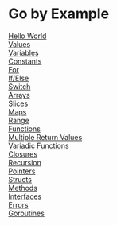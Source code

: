 # Go by Example

[Hello World](examples/0001_hello-world.go)<br />
[Values](examples/0002_values.go)<br />
[Variables](examples/0003_variables.go)<br />
[Constants](examples/0004_constants.go)<br />
[For](examples/0005_for.go)<br />
[If/Else](examples/0006_if-else.go)<br />
[Switch](examples/0007_switch.go)<br />
[Arrays](examples/0008_arrays.go)<br />
[Slices](examples/0009_slices.go)<br />
[Maps](examples/0010_maps.go)<br />
[Range](examples/0011_range.go)<br />
[Functions](examples/0012_functions.go)<br />
[Multiple Return Values](examples/0013_multiple-return-values.go)<br />
[Variadic Functions](examples/0014_variadic-functions.go)<br />
[Closures](examples/0015_closures.go)<br />
[Recursion](examples/0016_recursion.go)<br />
[Pointers](examples/0018_pointers.go)<br />
[Structs](examples/0019_structs.go)<br />
[Methods](examples/0020_methods.go)<br />
[Interfaces](examples/0021_interfaces.go)<br />
[Errors](examples/0022_errors.go)<br />
[Goroutines](examples/0023_goroutines.go)<br />
